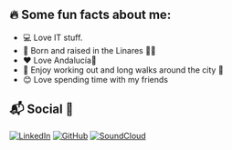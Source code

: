 ## 🔥 Some fun facts about me:

* 💻 Love IT stuff.
* 🌲 Born and raised in the Linares 🌊🌌
* ❤️ Love Andalucía📍
* 🌇 Enjoy working out and long walks around the city 🌃 
* 😊 Love spending time with my friends

## 📬 Social 📱

[![LinkedIn](https://img.shields.io/badge/LinkedIn-0077B5?style=for-the-badge&logo=linkedin&logoColor=white)](https://www.linkedin.com/in/maldonadohervas/)
[![GitHub](https://img.shields.io/badge/GitHub-100000?style=for-the-badge&logo=github&logoColor=white)](https://github.com/knono)
[![SoundCloud](https://img.shields.io/badge/SoundCloud-FF3300?style=for-the-badge&logo=soundcloud&logoColor=white)](https://soundcloud.com/jamh-nono)


<!--
**knono/knono** is a ✨ _special_ ✨ repository because its `README.md` (this file) appears on your GitHub profile.

Here are some ideas to get you started:

- 🔭 I’m currently working on ...
- 🌱 I’m currently learning ...
- 👯 I’m looking to collaborate on ...
- 🤔 I’m looking for help with ...
- 💬 Ask me about ...
- 📫 How to reach me: ...
- 😄 Pronouns: ...
- ⚡ Fun fact: ...
-->
